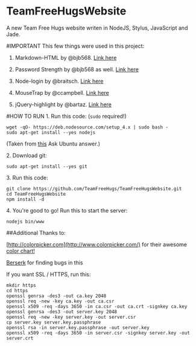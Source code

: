# TeamFreeHugsWebsite
A new Team Free Hugs website writen in NodeJS, Stylus, JavaScript and Jade.

#IMPORTANT
This few things were used in this project:

1. Markdown-HTML by @bjb568. [Link here](https://github.com/bjb568/Markdown-HTML)

2. Password Strength by @bjb568 as well. [Link here](https://devdoodle.net/dev/31)

3. Node-login by @braitsch. [Link here](https://github.com/braitsch/node-login)

4. MouseTrap by @ccampbell. [Link here](https://github.com/ccampbell/mousetrap)

5. jQuery-highlight by @bartaz. [Link here](https://github.com/bartaz/sandbox.js/blob/master/jquery.highlight.js)

#HOW TO RUN
1\. Run this code: (`sudo` required!)

    wget -qO- https://deb.nodesource.com/setup_4.x | sudo bash -
    sudo apt-get install --yes nodejs
    
(Taken from [this](http://askubuntu.com/a/673033/241602) Ask Ubuntu answer.)

2\. Download git:

    sudo apt-get install --yes git
    
3\. Run this code:

    git clone https://github.com/TeamFreeHugs/TeamFreeHugsWebsite.git
    cd TeamFreeHugsWebsite
    npm install -d

4\. You're good to go! Run this to start the server:

    nodejs bin/www


##Additional Thanks to:

[http://colorpicker.com](http://www.colorpicker.com/) for their awesome [color chart!](http://www.colorpicker.com/color-chart/)

[Berserk](http://stackexchange.com/users/3522053/berserk) for finding bugs in this

If you want SSL / HTTPS, run this:

    mkdir https
    cd https
    openssl genrsa -des3 -out ca.key 2048
    openssl req -new -key ca.key -out ca.csr
    openssl x509 -req -days 3650 -in ca.csr -out ca.crt -signkey ca.key
    openssl genrsa -des3 -out server.key 2048
    openssl req -new -key server.key -out server.csr
    cp server.key server.key.passphrase
    openssl rsa -in server.key.passphrase -out server.key
    openssl x509 -req -days 3650 -in server.csr -signkey server.key -out server.crt
